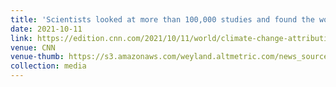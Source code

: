 ```yaml
---
title: 'Scientists looked at more than 100,000 studies and found the world has a giant climate-crisis blind spot'
date: 2021-10-11
link: https://edition.cnn.com/2021/10/11/world/climate-change-attribution-gap/index.html
venue: CNN
venue-thumb: https://s3.amazonaws.com/weyland.altmetric.com/news_sources/logos/000/000/028/normal/image.png?1369859412
collection: media
---
```

